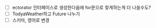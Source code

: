 - [ ] ectorator 인터페이스로 생성한다음에 for문으로 찾게하는게 더 나을수도?
- [ ] TodyaWeather하고 Future 나누기
- [ ] 스키마, 영어로 변경